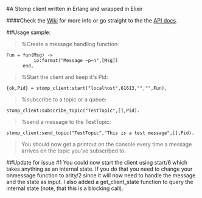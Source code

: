#A Stomp client written in Erlang and wrapped in Elixir 
  
####Check the [Wiki](https://github.com/KodiEhf/erlang-stomp-client/wiki/erlang-stomp-client-wiki) for more info or go straight to the the [API docs](http://kodiehf.github.com/erlang-stomp-client/).  
  
##Usage sample:
  
>%Create a message handling function:  

`Fun = fun(Msg) ->`   
`          io:format("Message ~p~n",[Msg])`  
`      end,`  
  
>%Start the client and keep it's Pid:  
  
`{ok,Pid} = stomp_client:start("localhost",61613,"","",Fun),`  
  
>%subscribe to a topic or a queue:  

`stomp_client:subscribe_topic("TestTopic",[],Pid).`  

>%send a message to the TestTopic:

`stomp_client:send_topic("TestTopic","This is a test message",[],Pid).`  
  
>You should now get a printout on the console every time a message arrives on the topic you've subscribed to.

##Update for issue #1
You could now start the client using start/6 which takes anything as an internal state.
If you do that you need to change your onmessage function to arity/2 since it will now need to handle the message and the state as input.
I also added a get_client_state function to query the internal state (note, that this is a blocking call).
